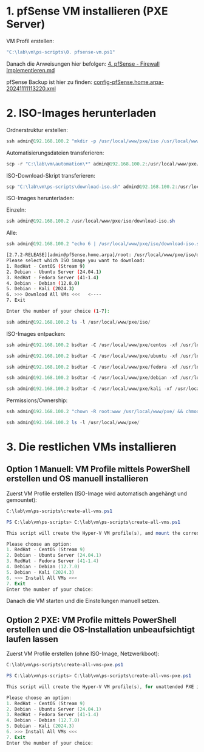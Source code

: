 # 1. pfSense VM installieren (PXE Server)

VM Profil erstellen:
```powershell
"C:\lab\vm\ps-scripts\0. pfsense-vm.ps1"
```
Danach die Anweisungen hier befolgen: [4. pfSense - Firewall Implementieren.md](https://github.com/luki4no/lab/blob/main/4.%20pfSense%20-%20Firewall%20Implementieren.md)

pfSense Backup ist hier zu finden: [config-pfSense.home.arpa-20241111113220.xml](https://github.com/luki4no/lab/blob/main/vm/backup/config-pfSense.home.arpa-20241111113220.xml)

# 2. ISO-Images herunterladen

Ordnerstruktur erstellen:
```powershell
ssh admin@192.168.100.2 "mkdir -p /usr/local/www/pxe/iso /usr/local/www/pxe/automation /usr/local/www/pxe/centos /usr/local/www/pxe/fedora /usr/local/www/pxe/ubuntu /usr/local/www/pxe/debian /usr/local/www/pxe/kali; chown -R root:www /usr/local/www/pxe; chmod -R 755 /usr/local/www/pxe"
```

Automatisierungsdateien transferieren:
```powershell
scp -r "C:\lab\vm\automation\*" admin@192.168.100.2:/usr/local/www/pxe/automation
```

ISO-Download-Skript transferieren:
```powershell
scp "C:\lab\vm\ps-scripts\download-iso.sh" admin@192.168.100.2:/usr/local/www/pxe/iso; ssh admin@192.168.100.2 chmod +x /usr/local/www/pxe/iso/download-iso.sh
```

ISO-Images herunterladen:

Einzeln:
```powershell
ssh admin@192.168.100.2 /usr/local/www/pxe/iso/download-iso.sh
```
Alle:
```powershell
ssh admin@192.168.100.2 "echo 6 | /usr/local/www/pxe/iso/download-iso.sh"
```

```bash
[2.7.2-RELEASE][admin@pfSense.home.arpa]/root: /usr/local/www/pxe/iso/download-iso.sh
Please select which ISO image you want to download:
1. RedHat - CentOS (Stream 9)
2. Debian - Ubuntu Server (24.04.1)
3. RedHat - Fedora Server (41-1.4)
4. Debian - Debian (12.8.0)
5. Debian - Kali (2024.3)
6. >>> Download All VMs <<<   <---- 
7. Exit

Enter the number of your choice (1-7):
```
```powershell
ssh admin@192.168.100.2 ls -l /usr/local/www/pxe/iso/
```

ISO-Images entpacken:
```powershell
ssh admin@192.168.100.2 bsdtar -C /usr/local/www/pxe/centos -xf /usr/local/www/pxe/iso/CentOS-Stream-9-latest-x86_64-dvd1.iso
```
```powershell
ssh admin@192.168.100.2 bsdtar -C /usr/local/www/pxe/ubuntu -xf /usr/local/www/pxe/iso/ubuntu-24.04.1-live-server-amd64.iso
```
```powershell
ssh admin@192.168.100.2 bsdtar -C /usr/local/www/pxe/fedora -xf /usr/local/www/pxe/iso/Fedora-Server-dvd-x86_64-41-1.4.iso
```
```powershell
ssh admin@192.168.100.2 bsdtar -C /usr/local/www/pxe/debian -xf /usr/local/www/pxe/iso/debian-12.8.0-amd64-netinst.iso
```
```powershell
ssh admin@192.168.100.2 bsdtar -C /usr/local/www/pxe/kali -xf /usr/local/www/pxe/iso/kali-linux-2024.3-installer-netinst-amd64.iso
```

Permissions/Ownership:
```powershell
ssh admin@192.168.100.2 "chown -R root:www /usr/local/www/pxe/ && chmod -R 755 /usr/local/www/pxe/"
```
```powershell
ssh admin@192.168.100.2 ls -l /usr/local/www/pxe/
```

# 3. Die restlichen VMs installieren

## Option 1 Manuell: VM Profile mittels PowerShell erstellen und OS manuell installieren 

Zuerst VM Profile erstellen (ISO-Image wird automatisch angehängt und gemountet):
```powershell
C:\lab\vm\ps-scripts\create-all-vms.ps1
```
```powershell
PS C:\lab\vm\ps-scripts> C:\lab\vm\ps-scripts\create-all-vms.ps1

This script will create the Hyper-V VM profile(s), and mount the corresponding ISO-image

Please choose an option:
1. RedHat - CentOS (Stream 9)
2. Debian - Ubuntu Server (24.04.1)
3. RedHat - Fedora Server (41-1.4)
4. Debian - Debian (12.7.0)
5. Debian - Kali (2024.3)
6. >>> Install All VMs <<<
7. Exit
Enter the number of your choice:
```
Danach die VM starten und die Einstellungen manuell setzen.

## Option 2 PXE: VM Profile mittels PowerShell erstellen und die OS-Installation unbeaufsichtigt laufen lassen

Zuerst VM Profile erstellen (ohne ISO-Image, Netzwerkboot):
```powershell
C:\lab\vm\ps-scripts\create-all-vms-pxe.ps1
```
```powershell
PS C:\lab\vm\ps-scripts> C:\lab\vm\ps-scripts\create-all-vms-pxe.ps1

This script will create the Hyper-V VM profile(s), for unattended PXE installations

Please choose an option:
1. RedHat - CentOS (Stream 9)
2. Debian - Ubuntu Server (24.04.1)
3. RedHat - Fedora Server (41-1.4)
4. Debian - Debian (12.7.0)
5. Debian - Kali (2024.3)
6. >>> Install All VMs <<<
7. Exit
Enter the number of your choice:
```
